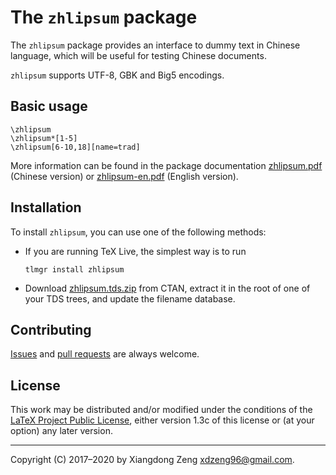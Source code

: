 The `zhlipsum` package
======================

The `zhlipsum` package provides an interface to dummy text in
Chinese language, which will be useful for testing Chinese
documents.

`zhlipsum` supports UTF-8, GBK and Big5 encodings.

Basic usage
-----------

    \zhlipsum
    \zhlipsum*[1-5]
    \zhlipsum[6-10,18][name=trad]

More information can be found in the package documentation
[zhlipsum.pdf](http://mirror.ctan.org/macros/latex/contrib/zhlipsum/zhlipsum.pdf)
(Chinese version) or [zhlipsum-en.pdf](http://mirror.ctan.org/macros/latex/contrib/zhlipsum/zhlipsum-en.pdf)
(English version).

Installation
------------

To install `zhlipsum`, you can use one of the following methods:

- If you are running TeX Live, the simplest way is to run

      tlmgr install zhlipsum

- Download
  [zhlipsum.tds.zip](http://mirror.ctan.org/install/macros/latex/contrib/zhlipsum.tds.zip)
  from CTAN, extract it in the root of one of your TDS trees, and
  update the filename database.

Contributing
------------

[Issues](https://github.com/stone-zeng/zhlipsum/issues) and
[pull requests](https://github.com/stone-zeng/zhlipsum/pulls)
are always welcome.

License
-------

This work may be distributed and/or modified under the conditions of
the [LaTeX Project Public License](http://www.latex-project.org/lppl.txt),
either version 1.3c of this license or (at your option) any later
version.

-----

Copyright (C) 2017&ndash;2020 by Xiangdong Zeng <xdzeng96@gmail.com>.
